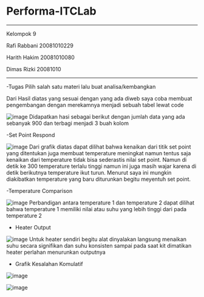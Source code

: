 # Performa-ITCLab

--------------------------

Kelompok 9

Rafi Rabbani 20081010229

Harith Hakim 20081010080

Dimas Rizki 20081010

-------------------------

-Tugas
Pilih salah satu materi lalu buat analisa/kembangkan 

Dari Hasil diatas yang sesuai dengan yang ada diweb saya coba membuat pengembangan dengan merekamnya menjadi sebuah tabel lewat code

![image](https://github.com/Raaffii/Performa-ITCLab/assets/95669005/b4bbeb80-6cab-4a9c-83c2-8159b690209c)
Didapatkan hasi sebagai berikut dengan jumlah data yang ada sebanyak 900 dan terbagi menjadi 3 buah kolom

-Set Point Respond

![image](https://github.com/Raaffii/Performa-ITCLab/assets/95669005/b40f93b2-6a9f-4807-a93d-92f19e050bc5)
Dari grafik diatas dapat dilihat bahwa kenaikan dari titik set point yang ditentukan juga membuat temperature meningkat namun tentus saja kenaikan dari temperature tidak bisa sederastis nilai set point. Namun di detik ke 300 temperature terlalu tinggi namun ini juga masih wajar karena di detik berikutnya temperature ikut turun.
 Menurut saya ini mungkin diakibatkan temperature yang baru diturunkan begitu meyentuh set point.

-Temperature Comparison

![image](https://github.com/Raaffii/Performa-ITCLab/assets/95669005/954de8f7-c151-403b-a2a1-321d08bfad5b)
Perbandigan antara temperature 1 dan temperature 2 dapat dilihat bahwa temperature 1 memiliki nilai atau suhu yang lebih tinggi dari pada temperature 2

- Heater Output

![image](https://github.com/Raaffii/Performa-ITCLab/assets/95669005/7394f037-dff1-4031-9286-261c9fee8d23)
Untuk heater sendiri begitu alat dinyalakan langsung menaikan suhu secara signifikan dan suhu konsisten sampai pada saat kit dimatikan heater perlahan menurunkan outputnya

- Grafik Kesalahan Komulatif

![image](https://github.com/Raaffii/Performa-ITCLab/assets/95669005/4a8e959b-c504-4bab-b259-55fed013b21b)

![image](https://github.com/Raaffii/Performa-ITCLab/assets/95669005/0eb3ac85-ec7d-4f89-a8ab-313dbb36beb7)

